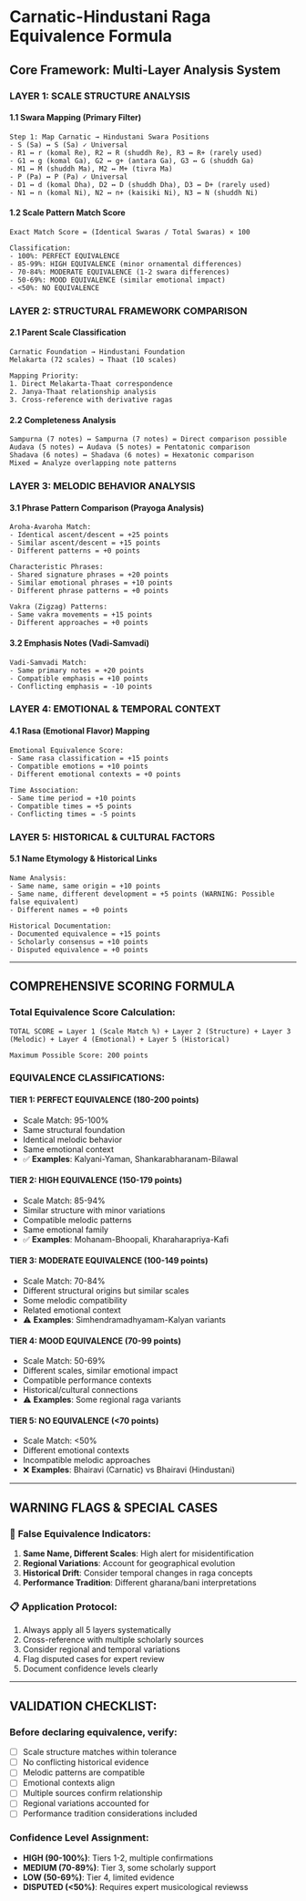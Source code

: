 # Carnatic-Hindustani Raga Equivalence Formula

## Core Framework: Multi-Layer Analysis System

### **LAYER 1: SCALE STRUCTURE ANALYSIS**

#### 1.1 Swara Mapping (Primary Filter)
```
Step 1: Map Carnatic → Hindustani Swara Positions
- S (Sa) ↔ S (Sa) ✓ Universal
- R1 ↔ r (komal Re), R2 ↔ R (shuddh Re), R3 ↔ R+ (rarely used)
- G1 ↔ g (komal Ga), G2 ↔ g+ (antara Ga), G3 ↔ G (shuddh Ga)
- M1 ↔ M (shuddh Ma), M2 ↔ M+ (tivra Ma)
- P (Pa) ↔ P (Pa) ✓ Universal
- D1 ↔ d (komal Dha), D2 ↔ D (shuddh Dha), D3 ↔ D+ (rarely used)
- N1 ↔ n (komal Ni), N2 ↔ n+ (kaisiki Ni), N3 ↔ N (shuddh Ni)
```

#### 1.2 Scale Pattern Match Score
```
Exact Match Score = (Identical Swaras / Total Swaras) × 100

Classification:
- 100%: PERFECT EQUIVALENCE
- 85-99%: HIGH EQUIVALENCE (minor ornamental differences)
- 70-84%: MODERATE EQUIVALENCE (1-2 swara differences)
- 50-69%: MOOD EQUIVALENCE (similar emotional impact)
- <50%: NO EQUIVALENCE
```

### **LAYER 2: STRUCTURAL FRAMEWORK COMPARISON**

#### 2.1 Parent Scale Classification
```
Carnatic Foundation → Hindustani Foundation
Melakarta (72 scales) → Thaat (10 scales)

Mapping Priority:
1. Direct Melakarta-Thaat correspondence
2. Janya-Thaat relationship analysis  
3. Cross-reference with derivative ragas
```

#### 2.2 Completeness Analysis
```
Sampurna (7 notes) ↔ Sampurna (7 notes) = Direct comparison possible
Audava (5 notes) ↔ Audava (5 notes) = Pentatonic comparison
Shadava (6 notes) ↔ Shadava (6 notes) = Hexatonic comparison
Mixed = Analyze overlapping note patterns
```

### **LAYER 3: MELODIC BEHAVIOR ANALYSIS**

#### 3.1 Phrase Pattern Comparison (Prayoga Analysis)
```
Aroha-Avaroha Match:
- Identical ascent/descent = +25 points
- Similar ascent/descent = +15 points  
- Different patterns = +0 points

Characteristic Phrases:
- Shared signature phrases = +20 points
- Similar emotional phrases = +10 points
- Different phrase patterns = +0 points

Vakra (Zigzag) Patterns:
- Same vakra movements = +15 points
- Different approaches = +0 points
```

#### 3.2 Emphasis Notes (Vadi-Samvadi)
```
Vadi-Samvadi Match:
- Same primary notes = +20 points
- Compatible emphasis = +10 points
- Conflicting emphasis = -10 points
```

### **LAYER 4: EMOTIONAL & TEMPORAL CONTEXT**

#### 4.1 Rasa (Emotional Flavor) Mapping
```
Emotional Equivalence Score:
- Same rasa classification = +15 points
- Compatible emotions = +10 points
- Different emotional contexts = +0 points

Time Association:
- Same time period = +10 points
- Compatible times = +5 points
- Conflicting times = -5 points
```

### **LAYER 5: HISTORICAL & CULTURAL FACTORS**

#### 5.1 Name Etymology & Historical Links
```
Name Analysis:
- Same name, same origin = +10 points
- Same name, different development = +5 points (WARNING: Possible false equivalent)
- Different names = +0 points

Historical Documentation:
- Documented equivalence = +15 points
- Scholarly consensus = +10 points
- Disputed equivalence = +0 points
```

---

## **COMPREHENSIVE SCORING FORMULA**

### Total Equivalence Score Calculation:
```
TOTAL SCORE = Layer 1 (Scale Match %) + Layer 2 (Structure) + Layer 3 (Melodic) + Layer 4 (Emotional) + Layer 5 (Historical)

Maximum Possible Score: 200 points
```

### **EQUIVALENCE CLASSIFICATIONS:**

#### **TIER 1: PERFECT EQUIVALENCE (180-200 points)**
- Scale Match: 95-100%
- Same structural foundation
- Identical melodic behavior
- Same emotional context
- ✅ **Examples**: Kalyani-Yaman, Shankarabharanam-Bilawal

#### **TIER 2: HIGH EQUIVALENCE (150-179 points)**  
- Scale Match: 85-94%
- Similar structure with minor variations
- Compatible melodic patterns
- Same emotional family
- ✅ **Examples**: Mohanam-Bhoopali, Kharaharapriya-Kafi

#### **TIER 3: MODERATE EQUIVALENCE (100-149 points)**
- Scale Match: 70-84%
- Different structural origins but similar scales
- Some melodic compatibility
- Related emotional context
- ⚠️ **Examples**: Simhendramadhyamam-Kalyan variants

#### **TIER 4: MOOD EQUIVALENCE (70-99 points)**
- Scale Match: 50-69%
- Different scales, similar emotional impact
- Compatible performance contexts
- Historical/cultural connections
- ⚠️ **Examples**: Some regional raga variants

#### **TIER 5: NO EQUIVALENCE (<70 points)**
- Scale Match: <50%
- Different emotional contexts
- Incompatible melodic approaches
- ❌ **Examples**: Bhairavi (Carnatic) vs Bhairavi (Hindustani)

---

## **WARNING FLAGS & SPECIAL CASES**

### 🚨 **False Equivalence Indicators:**
1. **Same Name, Different Scales**: High alert for misidentification
2. **Regional Variations**: Account for geographical evolution
3. **Historical Drift**: Consider temporal changes in raga concepts
4. **Performance Tradition**: Different gharana/bani interpretations

### 📋 **Application Protocol:**
1. Always apply all 5 layers systematically
2. Cross-reference with multiple scholarly sources
3. Consider regional and temporal variations
4. Flag disputed cases for expert review
5. Document confidence levels clearly

---

## **VALIDATION CHECKLIST:**

### Before declaring equivalence, verify:
- [ ] Scale structure matches within tolerance
- [ ] No conflicting historical evidence
- [ ] Melodic patterns are compatible
- [ ] Emotional contexts align
- [ ] Multiple sources confirm relationship
- [ ] Regional variations accounted for
- [ ] Performance tradition considerations included

### **Confidence Level Assignment:**
- **HIGH (90-100%)**: Tiers 1-2, multiple confirmations
- **MEDIUM (70-89%)**: Tier 3, some scholarly support  
- **LOW (50-69%)**: Tier 4, limited evidence
- **DISPUTED (<50%)**: Requires expert musicological reviewss